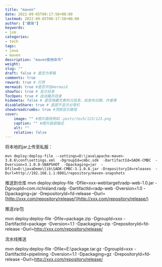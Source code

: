 ```yaml
---
title: "maven"
date: 2022-09-05T00:17:58+08:00
lastmod: 2022-09-05T00:17:58+08:00
author: ["藏锋"]
keywords: 
- jvm
categories: 
- tech
tags: 
- java
- maven
description: "maven使用命令"
weight:
slug: ""
draft: false # 是否为草稿
comments: true
reward: true # 打赏
mermaid: true #是否开启mermaid
showToc: true # 显示目录
TocOpen: true # 自动展开目录
hidemeta: false # 是否隐藏文章的元信息，如发布日期、作者等
disableShare: true # 底部不显示分享栏
showbreadcrumbs: true #顶部显示路径
cover:
    image: "" #图片路径例如：posts/tech/123/123.png
    caption: "" #图片底部描述
    alt: ""
    relative: false
---
```


 将本地的jar上传至私服：
```shell
mvn deploy:deploy-file --settings=D:\java\apache-maven-3.8.6\conf\settings.xml  -DgroupId=cmbc.sdk  -DartifactId=SADK-CMBC  -Dversion=3.1.0.8-SNAPSHOT  -Dpackaging=jar  -Dfile=D:\javaDemo\lib\SADK-CMBC-3.1.0.8.jar -DrepositoryId=releases  -Durl=http://192.168.1.1:8081/repository/maven-snapshots
```


推送到仓库
mvn deploy:deploy-file -Dfile=xxx-web\target\radp-web-1.0.jar -DgroupId=com.richisland.radp -DartifactId=radp-web -Dversion=1.0 -Dpackaging=jar -DrepositoryId=fd-release –Durl=[http://xxx.com/repository/release/](http://xxx.com/repository/release/)

推送zip包

mvn deploy:deploy-file -Dfile=package.zip -DgroupId=xxx -DartifactId=package -Dversion=1.1 -Dpackaging=zip -DrepositoryId=fd-release –Durl=http://xxx.com/repository/release/

流水线推送

mvn deploy:deploy-file -Dfile=E:\package.tar.gz -DgroupId=xxx -DartifactId=pipelining -Dversion=1.1 -Dpackaging=gz -DrepositoryId=fd-release –Durl=http://xxx.com/repository/release/